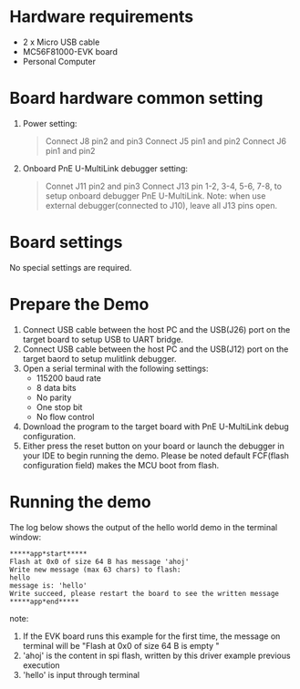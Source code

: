Hardware requirements
=====================
- 2 x Micro USB cable
- MC56F81000-EVK board
- Personal Computer

Board hardware common setting
=============================
1. Power setting:
   > Connect J8 pin2 and pin3
   > Connect J5 pin1 and pin2
   > Connect J6 pin1 and pin2
2. Onboard PnE U-MultiLink debugger setting:
   > Connet J11 pin2 and pin3
   > Connect J13 pin 1-2, 3-4, 5-6, 7-8, to setup onboard debugger PnE U-MultiLink.
     Note: when use external debugger(connected to J10), leave all J13 pins open.

Board settings
==============
No special settings are required.

Prepare the Demo
================
1.  Connect USB cable between the host PC and the USB(J26) port on the target board to setup USB to UART bridge.
2.  Connect USB cable between the host PC and the USB(J12) port on the target baord to setup mulitlink debugger.
3.  Open a serial terminal with the following settings:
    - 115200 baud rate
    - 8 data bits
    - No parity
    - One stop bit
    - No flow control
4.  Download the program to the target board with PnE U-MultiLink debug configuration.
5.  Either press the reset button on your board or launch the debugger in your IDE to begin running the demo.
    Please be noted default FCF(flash configuration field) makes the MCU boot from flash.

Running the demo
================
The log below shows the output of the hello world demo in the terminal window:
~~~~~~~~~~~~~~~~~~~~~~~~~~~~~~~~~~~~~~~~~~~~~~~~~~~~~~~~~~~~~~~~~~~~~~~~~~~~~~~~~~~
*****app*start*****
Flash at 0x0 of size 64 B has message 'ahoj'
Write new message (max 63 chars) to flash:
hello
message is: 'hello'
Write succeed, please restart the board to see the written message
*****app*end*****
~~~~~~~~~~~~~~~~~~~~~~~~~~~~~~~~~~~~~~~~~~~~~~~~~~~~~~~~~~~~~~~~~~~~~~~~~~~~~~~~~~~~~

note:
  1. If the EVK board runs this example for the first time, the message on terminal will be "Flash at 0x0 of size 64 B is empty "
  2. 'ahoj' is the content in spi flash, written by this driver example previous execution
  3. 'hello' is input through terminal